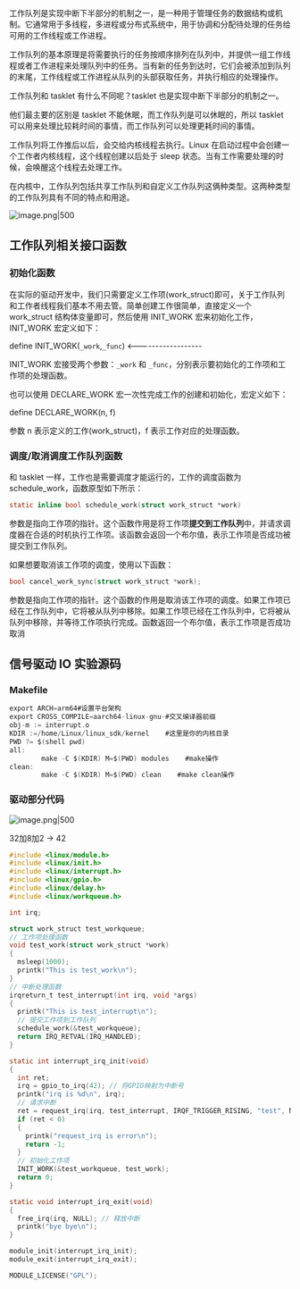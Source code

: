 工作队列是实现中断下半部分的机制之一，是一种用于管理任务的数据结构或机制。它通常用于多线程，多进程或分布式系统中，用于协调和分配待处理的任务给可用的工作线程或工作进程。

工作队列的基本原理是将需要执行的任务按顺序排列在队列中，并提供一组工作线程或者工作进程来处理队列中的任务。当有新的任务到达时，它们会被添加到队列的末尾，工作线程或工作进程从队列的头部获取任务，并执行相应的处理操作。

工作队列和 tasklet 有什么不同呢？tasklet 也是实现中断下半部分的机制之一。

他们最主要的区别是 tasklet 不能休眠，而工作队列是可以休眠的，所以 tasklet 可以用来处理比较耗时间的事情，而工作队列可以处理更耗时间的事情。

工作队列将工作推后以后，会交给内核线程去执行。Linux 在启动过程中会创建一个工作者内核线程，这个线程创建以后处于 sleep 状态。当有工作需要处理的时候，会唤醒这个线程去处理工作。

在内核中，工作队列包括共享工作队列和自定义工作队列这俩种类型。这两种类型的工作队列具有不同的特点和用途。

![image.png|500](https://my-obsidian-image.oss-cn-guangzhou.aliyuncs.com/2025/06/a2e0d61747342eb03ea348e85783459b.png)


## 工作队列相关接口函数

### 初始化函数

在实际的驱动开发中，我们只需要定义工作项(work_struct)即可，关于工作队列和工作者线程我们基本不用去管。简单创建工作很简单，直接定义一个 work_struct 结构体变量即可，然后使用 INIT_WORK 宏来初始化工作，INIT_WORK 宏定义如下：

define INIT_WORK(`_work`,`_func`) <------------------

INIT_WORK 宏接受两个参数：`_work` 和 `_func`，分别表示要初始化的工作项和工作项的处理函数。

也可以使用 DECLARE_WORK 宏一次性完成工作的创建和初始化，宏定义如下：

define DECLARE_WORK(n, f)

参数 n 表示定义的工作(work_struct)，f 表示工作对应的处理函数。

### 调度/取消调度工作队列函数

和 tasklet 一样，工作也是需要调度才能运行的，工作的调度函数为 schedule_work，函数原型如下所示：

```C
static inline bool schedule_work(struct work_struct *work)
```

参数是指向工作项的指针。这个函数作用是将工作项**提交到工作队列**中，并请求调度器在合适的时机执行工作项。该函数会返回一个布尔值，表示工作项是否成功被提交到工作队列。

如果想要取消该工作项的调度，使用以下函数：

```C
bool cancel_work_sync(struct work_struct *work);
```

参数是指向工作项的指针。这个函数的作用是取消该工作项的调度。如果工作项已经在工作队列中，它将被从队列中移除。如果工作项已经在工作队列中，它将被从队列中移除，并等待工作项执行完成。函数返回一个布尔值，表示工作项是否成功取消

## 信号驱动 IO 实验源码

### Makefile

```C
export ARCH=arm64#设置平台架构
export CROSS_COMPILE=aarch64-linux-gnu-#交叉编译器前缀
obj-m := interrupt.o
KDIR :=/home/Linux/linux_sdk/kernel    #这里是你的内核目录                                                                                                                            
PWD ?= $(shell pwd)
all:
        make -C $(KDIR) M=$(PWD) modules    #make操作
clean:
        make -C $(KDIR) M=$(PWD) clean    #make clean操作
```

### 驱动部分代码

![image.png|500](https://my-obsidian-image.oss-cn-guangzhou.aliyuncs.com/2025/06/2d024071cc2174cb07d17450de913299.png)


32加8加2 -> 42

```C
#include <linux/module.h>
#include <linux/init.h>
#include <linux/interrupt.h>
#include <linux/gpio.h>
#include <linux/delay.h>
#include <linux/workqueue.h>

int irq;

struct work_struct test_workqueue;
// 工作项处理函数
void test_work(struct work_struct *work)
{
  msleep(1000);
  printk("This is test_work\n");
}
// 中断处理函数
irqreturn_t test_interrupt(int irq, void *args)
{
  printk("This is test_interrupt\n");
  // 提交工作项到工作队列
  schedule_work(&test_workqueue);
  return IRQ_RETVAL(IRQ_HANDLED);
}

static int interrupt_irq_init(void)
{
  int ret;
  irq = gpio_to_irq(42); // 将GPIO映射为中断号
  printk("irq is %d\n", irq);
  // 请求中断
  ret = request_irq(irq, test_interrupt, IRQF_TRIGGER_RISING, "test", NULL);
  if (ret < 0)
  {
    printk("request_irq is error\n");
    return -1;
  }
  // 初始化工作项
  INIT_WORK(&test_workqueue, test_work);
  return 0;
}

static void interrupt_irq_exit(void)
{
  free_irq(irq, NULL); // 释放中断
  printk("bye bye\n");
}

module_init(interrupt_irq_init);
module_exit(interrupt_irq_exit);

MODULE_LICENSE("GPL");
```